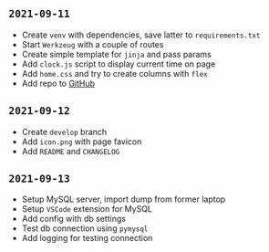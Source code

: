 ## `2021-09-11`
+ Create `venv` with dependencies, save latter to `requirements.txt`
+ Start `Werkzeug` with a couple of routes
+ Create simple template for `jinja` and pass params
+ Add `clock.js` script to display current time on page
+ Add `home.css` and try to create columns with `flex`
+ Add repo to [GitHub](https://github.com/sudotouchwoman/coursework-networking)
## `2021-09-12`
+ Create `develop` branch
+ Add `icon.png` with page favicon
+ Add `README` and `CHANGELOG`
## `2021-09-13`
+ Setup MySQL server, import dump from former laptop
+ Setup `VSCode` extension for MySQL
+ Add config with db settings
+ Test db connection using `pymysql`
+ Add logging for testing connection